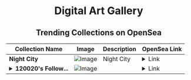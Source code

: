 <div align="center">

# Digital Art Gallery

## Trending Collections on OpenSea

| Collection Name                       | Image                                                                                     | Description                       | OpenSea Link                                                                                          |
|---------------------------------------|-------------------------------------------------------------------------------------------|-----------------------------------|--------------------------------------------------------------------------------------------------------|
| **Night City** | ![Image](https://i.seadn.io/s/raw/files/1a0cca6177ee386b7ff02d86b44b60f6.jpg?w=500&auto=format?w=200&auto=format) | Night City | <details><summary>Link</summary>[Night City](https://opensea.io/collection/night-city-72)</details> |
| **<details><summary>120020's Follow...</summary>120020's Follower</details>** | ![Image](https://i.seadn.io/s/raw/files/19f9f090920392cc3650cbdf4361755b.png?w=500&auto=format?w=200&auto=format) |  | <details><summary>Link</summary>[120020's Follower](https://opensea.io/collection/120020-s-follower)</details> |

</div>
